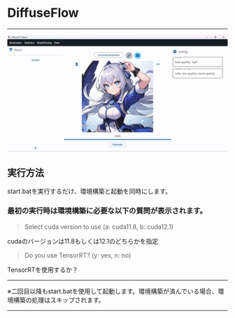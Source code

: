 # DiffuseFlow
---

![UIの紹介](https://github.com/kizamimi/DiffuseFlow/blob/main/figures/BaseUI.png)

## 実行方法
start.batを実行するだけ、環境構築と起動を同時にします。

### 最初の実行時は環境構築に必要な以下の質問が表示されます。
> Select cuda version to use (a: cuda11.8, b: cuda12.1)

cudaのバージョンは11.8もしくは12.1のどちらかを指定

> Do you use TensorRT? (y: yes, n: no)

TensorRTを使用するか？

---

※二回目以降もstart.batを使用して起動します。環境構築が済んでいる場合、環境構築の処理はスキップされます。

---
